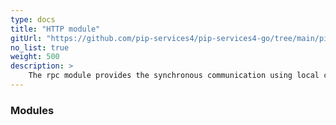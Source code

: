 ```yaml
---
type: docs
title: "HTTP module"
gitUrl: "https://github.com/pip-services4/pip-services4-go/tree/main/pip-services4-aws-node"
no_list: true
weight: 500
description: > 
    The rpc module provides the synchronous communication using local calls or the HTTP(S) protocol. It contains both server and client side implementations.
---
```



### Modules
